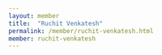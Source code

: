 ```yaml
---
layout: member
title:  "Ruchit Venkatesh"
permalink: /member/ruchit-venkatesh.html
member: ruchit-venkatesh
---
```

